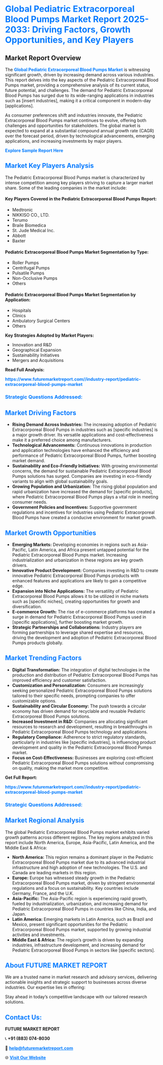 <h1 style="color: #007BFF;">Global Pediatric Extracorporeal Blood Pumps Market Report 2025-2033: Driving Factors, Growth Opportunities, and Key Players</h1>

<section id="overview">
<h2>Market Report Overview</h2>
<p>The <a href="https://www.futuremarketreport.com//industry-report/pediatric-extracorporeal-blood-pumps-market" style="color: #007BFF; text-decoration: none;"><strong>Global Pediatric Extracorporeal Blood Pumps Market</strong></a> is witnessing significant growth, driven by increasing demand across various industries. This report delves into the key aspects of the Pediatric Extracorporeal Blood Pumps market, providing a comprehensive analysis of its current status, future potential, and challenges. The demand for Pediatric Extracorporeal Blood Pumps has surged due to its wide-ranging applications in industries such as [insert industries], making it a critical component in modern-day [applications].</p>
<p>As consumer preferences shift and industries innovate, the Pediatric Extracorporeal Blood Pumps market continues to evolve, offering both challenges and opportunities for stakeholders. The global market is expected to expand at a substantial compound annual growth rate (CAGR) over the forecast period, driven by technological advancements, emerging applications, and increasing investments by major players.</p>
</section>

<section id="overview">
<p><a href="https://www.futuremarketreport.com//request-sample/reportId=77570" style="color: #007BFF; text-decoration: none;"><strong>Explore Sample Report Here</strong></a></p>
</section>

<section id="key-players">
<h2 style="color: #007BFF;">Market Key Players Analysis</h2>
<p>The Pediatric Extracorporeal Blood Pumps market is characterized by intense competition among key players striving to capture a larger market share. Some of the leading companies in the market include:</p>
<h4>Key Players Covered in the Pediatric Extracorporeal Blood Pumps Report:</h4>
<ul><li>Medtronic</li><li>NIKKISO CO., LTD.</li><li>Terumo</li><li>Braile Biomedica</li><li>St. Jude Medical Inc.</li><li>Abbott</li><li>Baxter</li></ul>
<h4>Pediatric Extracorporeal Blood Pumps Market Segmentation by Type:</h4>
<ul><li>Roller Pumps</li><li>Centrifugal Pumps</li><li>Pulsatile Pumps</li><li>Non-Occlusive Pumps</li><li>Others</li></ul>

<h4>Pediatric Extracorporeal Blood Pumps Market Segmentation by Application:</h4>
<ul><li>Hospitals</li><li>Clinics</li><li>Ambulatory Surgical Centers</li><li>Others</li></ul>
<p><strong>Key Strategies Adopted by Market Players:</strong></p>
<ul>
<li>Innovation and R&D</li>
<li>Geographical Expansion</li>
<li>Sustainability Initiatives</li>
<li>Mergers and Acquisitions</li>
</ul>
</section>

<section>
<p><strong>Read Full Analysis: </strong></p><a href="https://www.futuremarketreport.com//industry-report/pediatric-extracorporeal-blood-pumps-market" style="color: #007BFF; text-decoration: none;"><strong>https://www.futuremarketreport.com//industry-report/pediatric-extracorporeal-blood-pumps-market</strong></a>
<h3 style="color: #007BFF;">Strategic Questions Addressed:</h3>
</section>

<section id="driving-factors">
<h2 style="color: #007BFF;">Market Driving Factors</h2>
<ul>
<li><strong>Rising Demand Across Industries:</strong> The increasing adoption of Pediatric Extracorporeal Blood Pumps in industries such as [specific industries] is a major growth driver. Its versatile applications and cost-effectiveness make it a preferred choice among manufacturers.</li>
<li><strong>Technological Advancements:</strong> Continuous innovations in production and application technologies have enhanced the efficiency and performance of Pediatric Extracorporeal Blood Pumps, further boosting market demand.</li>
<li><strong>Sustainability and Eco-Friendly Initiatives:</strong> With growing environmental concerns, the demand for sustainable Pediatric Extracorporeal Blood Pumps solutions has surged. Companies are investing in eco-friendly variants to align with global sustainability goals.</li>
<li><strong>Growing Population and Urbanization:</strong> The rising global population and rapid urbanization have increased the demand for [specific products], where Pediatric Extracorporeal Blood Pumps plays a vital role in meeting consumer needs.</li>
<li><strong>Government Policies and Incentives:</strong> Supportive government regulations and incentives for industries using Pediatric Extracorporeal Blood Pumps have created a conducive environment for market growth.</li>
</ul>
</section>

<section id="growth-opportunities">
<h2 style="color: #007BFF;">Market Growth Opportunities</h2>
<ul>
<li><strong>Emerging Markets:</strong> Developing economies in regions such as Asia-Pacific, Latin America, and Africa present untapped potential for the Pediatric Extracorporeal Blood Pumps market. Increasing industrialization and urbanization in these regions are key growth drivers.</li>
<li><strong>Innovative Product Development:</strong> Companies investing in R&D to create innovative Pediatric Extracorporeal Blood Pumps products with enhanced features and applications are likely to gain a competitive edge.</li>
<li><strong>Expansion into Niche Applications:</strong> The versatility of Pediatric Extracorporeal Blood Pumps allows it to be utilized in niche markets such as [specific niches], creating opportunities for growth and diversification.</li>
<li><strong>E-commerce Growth:</strong> The rise of e-commerce platforms has created a surge in demand for Pediatric Extracorporeal Blood Pumps used in [specific applications], further boosting market growth.</li>
<li><strong>Strategic Partnerships and Collaborations:</strong> Industry players are forming partnerships to leverage shared expertise and resources, driving the development and adoption of Pediatric Extracorporeal Blood Pumps products globally.</li>
</ul>
</section>

<section id="trending-factors">
<h2 style="color: #007BFF;">Market Trending Factors</h2>
<ul>
<li><strong>Digital Transformation:</strong> The integration of digital technologies in the production and distribution of Pediatric Extracorporeal Blood Pumps has improved efficiency and customer satisfaction.</li>
<li><strong>Customization and Personalization:</strong> Consumers are increasingly seeking personalized Pediatric Extracorporeal Blood Pumps solutions tailored to their specific needs, prompting companies to offer customizable options.</li>
<li><strong>Sustainability and Circular Economy:</strong> The push towards a circular economy has driven demand for recyclable and reusable Pediatric Extracorporeal Blood Pumps solutions.</li>
<li><strong>Increased Investment in R&D:</strong> Companies are allocating significant resources to research and development, resulting in breakthroughs in Pediatric Extracorporeal Blood Pumps technology and applications.</li>
<li><strong>Regulatory Compliance:</strong> Adherence to strict regulatory standards, particularly in industries like [specific industries], is influencing product development and quality in the Pediatric Extracorporeal Blood Pumps market.</li>
<li><strong>Focus on Cost-Effectiveness:</strong> Businesses are exploring cost-efficient Pediatric Extracorporeal Blood Pumps solutions without compromising on quality, making the market more competitive.</li>
</ul>
</section>

<section>
<p><strong>Get Full Report: </strong></p><a href="https://www.futuremarketreport.com//industry-report/pediatric-extracorporeal-blood-pumps-market" style="color: #007BFF; text-decoration: none;"><strong>https://www.futuremarketreport.com//industry-report/pediatric-extracorporeal-blood-pumps-market</strong></a>
<h3 style="color: #007BFF;">Strategic Questions Addressed:</h3>
</section>


<section id="regional-analysis">
<h2 style="color: #007BFF;">Market Regional Analysis</h2>
<p>The global Pediatric Extracorporeal Blood Pumps market exhibits varied growth patterns across different regions. The key regions analyzed in this report include North America, Europe, Asia-Pacific, Latin America, and the Middle East & Africa:</p>
<ul>
<li><strong>North America:</strong> This region remains a dominant player in the Pediatric Extracorporeal Blood Pumps market due to its advanced industrial infrastructure and high adoption of new technologies. The U.S. and Canada are leading markets in this region.</li>
<li><strong>Europe:</strong> Europe has witnessed steady growth in the Pediatric Extracorporeal Blood Pumps market, driven by stringent environmental regulations and a focus on sustainability. Key countries include Germany, France, and the U.K.</li>
<li><strong>Asia-Pacific:</strong> The Asia-Pacific region is experiencing rapid growth, fueled by industrialization, urbanization, and increasing demand for Pediatric Extracorporeal Blood Pumps in countries like China, India, and Japan.</li>
<li><strong>Latin America:</strong> Emerging markets in Latin America, such as Brazil and Mexico, present significant opportunities for the Pediatric Extracorporeal Blood Pumps market, supported by growing industrial activities and investments.</li>
<li><strong>Middle East & Africa:</strong> The region’s growth is driven by expanding industries, infrastructure development, and increasing demand for Pediatric Extracorporeal Blood Pumps in sectors like [specific sectors].</li>
</ul>
</section>

<footer>
<h2 style="color: #007BFF;">About FUTURE MARKET REPORT</h2>
<p>We are a trusted name in market research and advisory services, delivering actionable insights and strategic support to businesses across diverse industries. Our expertise lies in offering:</p>

<p>Stay ahead in today’s competitive landscape with our tailored research solutions.</p>

<h2 style="color: #007BFF;">Contact Us:</h2>
<p><strong>FUTURE MARKET REPORT</strong></p>
<p>📞 <strong>+91 (883) 074-8030</strong></p>
<p>📧 <strong><a href="mailto:help@futuremarketreport.com" style="color: #007BFF;">help@futuremarketreport.com</a></strong></p>
<p>🌐 <strong><a href="https://www.futuremarketreport.com/" style="color: #007BFF;">Visit Our Website</a></strong></p>
</footer>